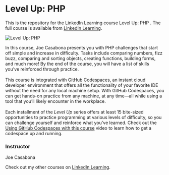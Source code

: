 # Level Up: PHP 
This is the repository for the LinkedIn Learning course Level Up: PHP . The full course is available from [LinkedIn Learning][lil-course-url].

![Level Up: PHP ][lil-thumbnail-url]

In this course, Joe Casabona presents you with PHP challenges that start off simple and increase in difficulty. Tasks include comparing numbers, fizz buzz, comparing and sorting objects, creating functions, building forms, and much more! By the end of the course, you will have a list of skills you’ve reinforced through practice.<br><br>This course is integrated with GitHub Codespaces, an instant cloud developer environment that offers all the functionality of your favorite IDE without the need for any local machine setup. With GitHub Codespaces, you can get hands-on practice from any machine, at any time—all while using a tool that you’ll likely encounter in the workplace.<br><br>Each installment of the <em>Level Up</em> series offers at least 15 bite-sized opportunities to practice programming at various levels of difficulty, so you can challenge yourself and reinforce what you’ve learned. Check out the [Using GitHub Codespaces with this course][gcs-video-url] video to learn how to get a codespace up and running.

### Instructor

Joe Casabona

Check out my other courses on [LinkedIn Learning](https://www.linkedin.com/learning/instructors/joe-casabona?u=104).

[lil-course-url]: https://www.linkedin.com/learning/level-up-php
[lil-thumbnail-url]: https://cdn.lynda.com/course/2494566/2494566-1667864388323-16x9.jpg
[gcs-video-url]: https://www.linkedin.com/learning/level-up-php/using-github-codespaces-with-this-course
